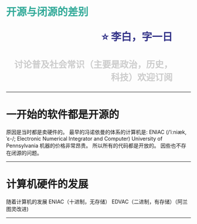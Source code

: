 <span style="color:#3A9">开源与闭源的差别</span><p style="text-align:right;font-size:28px;margin-right:50px;color:#333388;">:star: 李白，字一日</p><p style="text-align:right;font-size:24px;margin-right:50px;color:#ccc">讨论普及社会常识（主要是政治，历史，科技）欢迎订阅</p>
===
---
一开始的软件都是开源的
===
原因是当时都是卖硬件的。
最早的冯诺依曼的体系的计算机是:
ENIAC (/ˈiːniæk, ˈɛ-/; Electronic Numerical Integrator and Computer)
University of Pennsylvania
机器的价格非常昂贵。
所以所有的代码都是开放的。
因些也不存在闭源的问题。

---
计算机硬件的发展
===
随着计算机的发展
ENIAC（十进制，无存储）
EDVAC（二进制，有存储）（阿兰图灵改进)

---
